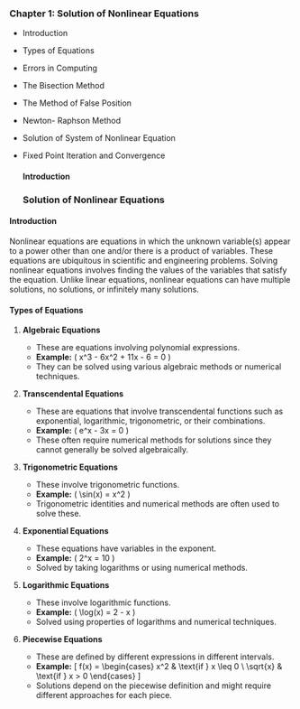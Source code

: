 ### Chapter 1: Solution of Nonlinear Equations
- Introduction
- Types of Equations
- Errors in Computing
- The Bisection Method
- The Method of False Position
- Newton- Raphson Method
- Solution of System of Nonlinear Equation
- Fixed Point Iteration and Convergence

  #### Introduction
  ### Solution of Nonlinear Equations

#### Introduction

Nonlinear equations are equations in which the unknown variable(s) appear to a power other than one and/or there is a product of variables. These equations are ubiquitous in scientific and engineering problems. Solving nonlinear equations involves finding the values of the variables that satisfy the equation. Unlike linear equations, nonlinear equations can have multiple solutions, no solutions, or infinitely many solutions.

#### Types of Equations

1. **Algebraic Equations**
   - These are equations involving polynomial expressions.
   - **Example:** \( x^3 - 6x^2 + 11x - 6 = 0 \)
   - They can be solved using various algebraic methods or numerical techniques.

2. **Transcendental Equations**
   - These are equations that involve transcendental functions such as exponential, logarithmic, trigonometric, or their combinations.
   - **Example:** \( e^x - 3x = 0 \)
   - These often require numerical methods for solutions since they cannot generally be solved algebraically.

3. **Trigonometric Equations**
   - These involve trigonometric functions.
   - **Example:** \( \sin(x) = x^2 \)
   - Trigonometric identities and numerical methods are often used to solve these.

4. **Exponential Equations**
   - These equations have variables in the exponent.
   - **Example:** \( 2^x = 10 \)
   - Solved by taking logarithms or using numerical methods.

5. **Logarithmic Equations**
   - These involve logarithmic functions.
   - **Example:** \( \log(x) = 2 - x \)
   - Solved using properties of logarithms and numerical techniques.

6. **Piecewise Equations**
   - These are defined by different expressions in different intervals.
   - **Example:** 
     \[
     f(x) = 
     \begin{cases} 
     x^2 & \text{if } x \leq 0 \\
     \sqrt{x} & \text{if } x > 0 
     \end{cases}
     \]
   - Solutions depend on the piecewise definition and might require different approaches for each piece.
